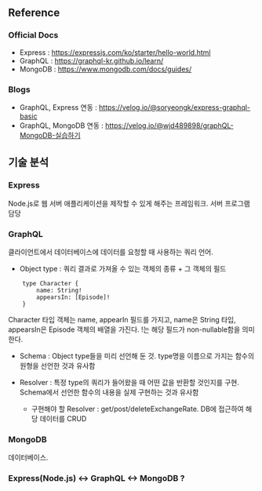 ## Reference

### Official Docs

- Express : https://expressjs.com/ko/starter/hello-world.html
- GraphQL : https://graphql-kr.github.io/learn/
- MongoDB : https://www.mongodb.com/docs/guides/

### Blogs

- GraphQL, Express 연동 : https://velog.io/@soryeongk/express-graphql-basic
- GraphQL, MongoDB 연동 : https://velog.io/@wjd489898/graphQL-MongoDB-실습하기

## 기술 분석

### Express

Node.js로 웹 서버 애플리케이션을 제작할 수 있게 해주는 프레임워크. 서버 프로그램 담당

### GraphQL

클라이언트에서 데이터베이스에 데이터를 요청할 때 사용하는 쿼리 언어.

- Object type : 쿼리 결과로 가져올 수 있는 객체의 종류 + 그 객체의 필드

```
    type Character {
        name: String!
        appearsIn: [Episode]!
    }
```

Character 타입 객체는 name, appearIn 필드를 가지고, name은 String 타입, appearsIn은 Episode 객체의 배열을 가진다. !는 해당 필드가 non-nullable함을 의미한다.

- Schema : Object type들을 미리 선언해 둔 것. type명을 이름으로 가지는 함수의 원형을 선언한 것과 유사함

- Resolver : 특정 type의 쿼리가 들어왔을 때 어떤 값을 반환할 것인지를 구현. Schema에서 선언한 함수의 내용을 실제 구현하는 것과 유사함
  - 구현해야 할 Resolver : get/post/deleteExchangeRate. DB에 접근하여 해당 데이터를 CRUD

### MongoDB

데이터베이스.

### Express(Node.js) <-> GraphQL <-> MongoDB ?
